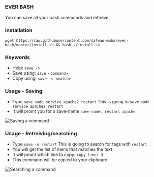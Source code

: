 ### EVER BASH
You can save all your bash commands and retrieve


### installation
`wget https://raw.githubusercontent.com/safwan-moha/ever-bash/master/install.sh && bash ./install.sh`


### Keywords
- Help: `save -h`
- Save using: `save <command>`
- Copy using: `save -s <match>`


### Usage - Saving
- Type `save sudo service apache2 restart`
This is going to save `sudo service apache2 restart`
- It will promt you for a save-name
`save-name: restart apache`

![Saving a command](https://raw.githubusercontent.com/safwan-moha/ever-bash/master/docs/save.gif)




### Usage - Retreiving/searching
- Type `save -s restart`
This is going to search for tags with `restart`
- You will get the list of items that matches the text
- It will promt which line to copy: `copy line: 3`
- This command will be copied to your clipboard

![Searching a command](https://raw.githubusercontent.com/safwan-moha/ever-bash/master/docs/search.gif)
